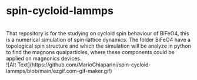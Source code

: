 # spin-cycloid-lammps
<br>
That repository is for the studying on cycloid spin behaviour of BiFeO4, this is a numerical simulation of spin-lattice dynamics. The folder BiFeO4 have a topological spin structure and which the simulation will be analyze in python to find the magnons quaiparticles, where these components could be applied on magnonics devices. 
<br>
![Alt Text](https://github.com/MarioChiaparini/spin-cycloid-lammps/blob/main/ezgif.com-gif-maker.gif)
